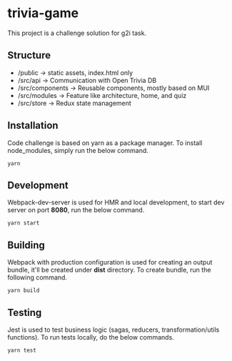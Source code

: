 # trivia-game

This project is a challenge solution for g2i task.

## Structure

- /public -> static assets, index.html only
- /src/api -> Communication with Open Trivia DB
- /src/components -> Reusable components, mostly based on MUI
- /src/modules -> Feature like architecture, home, and quiz
- /src/store -> Redux state management

## Installation

Code challenge is based on yarn as a package manager.
To install node_modules, simply run the below command.

```
yarn
```

## Development

Webpack-dev-server is used for HMR and local development, to start dev server on port **8080**, run the below command.

```
yarn start
```

## Building

Webpack with production configuration is used for creating an output bundle, it'll be created under **dist** directory. To create bundle, run the following command.

```
yarn build
```

## Testing

Jest is used to test business logic (sagas, reducers, transformation/utils functions). To run tests locally, do the below commands.

```
yarn test
```
